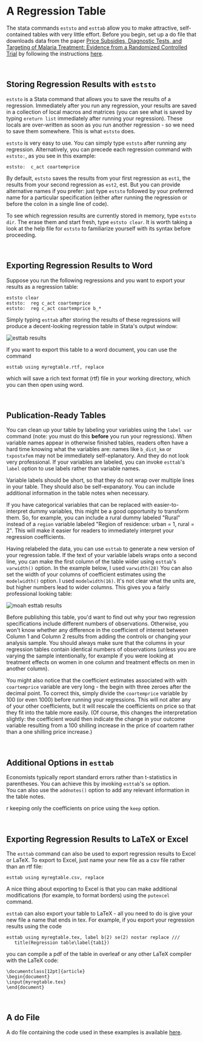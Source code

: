 # A Regression Table

The stata commands `eststo` and `esttab` allow you to make attractive, 
self-contained tables with very little effort.  Before you begin, set up a do file that 
downloads data from the paper 
[Price Subsidies, Diagnostic Tests, and Targeting of Malaria Treatment: Evidence from a Randomized Controlled Trial](https://www.aeaweb.org/articles?id=10.1257/aer.20130267) by following the instructions [here](https://pjakiela.github.io/stata/making-tables.html).

<br>

## Storing Regression Results with `eststo`

`eststo` is a Stata command that allows you to save the results of a regression.  Immediately after you run 
any regression, your results are saved in a collection of local macros and matrices (you can see what is saved 
by typing `ereturn list` immediately after running your regression).  These locals are 
over-written as soon as you run another regression - so we need to save them somewhere.  This is what `eststo` does.

`eststo` is very easy to use.  You can simply type `eststo` after running any regression.  Alternatively, you can precede 
each regression command with `eststo:`, as you see in this example:
```
eststo:  c_act coartemprice
```
By default, `eststo` saves the results from your first regression as `est1`, the results from your second regression 
as `est2`, est.  But you can provide alternative names if you prefer:  just type `eststo` followed by your preferred name 
for a particular specification (either after running the regression or before the colon in a single line of code).  

To see which regression results are currently stored in memory, type `eststo dir`.  The erase them and start fresh, 
type `eststo clear`.  It is worth taking a look at the help file for `eststo` to familiarize yourself with its syntax before proceeding.

<br>

## Exporting Regression Results to Word
 
Suppose you run the following regressions and you want to export your results as a regression table:
```
eststo clear
eststo:  reg c_act coartemprice
eststo:  reg c_act coartemprice b_*
```
Simply typing `esttab` after storing the results of these regressions will produce a decent-looking regression table 
in Stata's output window:

![esttab results](esttab1.png)

If you want to export this table to a word document, you can use the command 
```
esttab using myregtable.rtf, replace
```
which will save a rich text format (rtf) file in your working directory, which you can then open using word.

<br>

## Publication-Ready Tables

You can clean up your table by labeling your variables using the `label var` command (note:  you must 
do this **before** you run your regressions).  When variable names appear in otherwise finished tables, 
readers often have a hard time knowing what the variables are:  names like `b_dist_km` 
or `txpostxfem` may not be immediately self-eplanatory.  And they do not look very professional.  If 
your variables are labeled, you can invoke `esttab`'s `label` option to use labels rather than variable names.  

Variable labels should be short, so that they do not wrap over multiple lines in your table.  They should also be 
self-expanatory. You can include additional information in the table notes when necessary.  

If you have categorical variables that can be replaced with easier-to-interpret dummy variables, this might be a good 
opportunity to transform them.  So, for example, you can include a rural dummy labeled "Rural" instead of 
a `region` variable labeled "Region of residence:  urban = 1, rural = 2".  This will make it easier for 
readers to immediately interpret your regression coefficients.

Having relabeled the data, you can use `esttab` to generate a new version of your regression table.  If the text of 
your variable labels wraps onto a second line, you can make the first column of the table wider using `esttab`'s 
`varwidth()` option.  In the example below, I used `varwidth(28)`  You can also set the width of your columns of coefficient estimates 
using the `modelwidth()` option.  I used `modelwidth(16)`.  It's not clear what the units are, 
but higher numbers lead to wider columns.  This gives you a fairly professional looking table:

![moah esttab results](esttab2.png) 

Before publishing this table, you'd want to find out why your two regression specifications include 
different numbers of observations.  Otherwise, you won't know whether any difference in the coefficient of interest 
between Column 1 and Column 2 results from adding the controls or changing your analysis sample.  You should 
always make sure that the columns in your regression tables contain identical numbers of observations (unless you 
are varying the sample intentionally, for example if you were looking at treatment effects on women in one column and treatment effects 
on men in another column).

You might also notice that the coefficient estimates associated with with `coartemprice` variable are very long - the begin 
with three zeroes after the decimal point.  To correct this, simply divide the `coartemprice` variable by 100 (or even 1000) before 
running your regressions.  This will not alter any of your other coefficients, but it will rescale the coefficients on price 
so that they fit into the table more easily.  (Of course, this changes the interpretation slightly:  the coefficient 
would then indicate the change in your outcome variable resulting from a 100 shilling increase in the price of coartem 
rather than a one shilling price increase.)

<br>

## Additional Options in `esttab`

Economists typically report standard errors rather than t-statistics in parentheses.  You can 
achieve this by invoking `esttab`'s `se` option.  
You can also use the 
`addnotes()` option to add any relevant information in the table notes.



r keeping only the coefficients on price using the `keep` option.  

<br>

## Exporting Regression Results to LaTeX or Excel

The `esttab` command can also be used to export regression results to 
Excel or LaTeX.  To export to Excel, just name your new file as a csv file rather 
than an rtf file:
```
esttab using myregtable.csv, replace
```
A nice thing about exporting to Excel is that you can make additional modifications 
(for example, to format borders) using the `putexcel` command.

`esttab` can also export your table to LaTeX - all you need to do 
is give your new file a name that ends in tex.  For example, 
if you export your regression results using the code 
```
esttab using myregtable.tex, label b(2) se(2) nostar replace ///
   title(Regression table\label{tab1})
 ```
you can compile a pdf of the table in overleaf or any other LaTeX compiler 
with the LaTeX code:
```
\documentclass[12pt]{article}
\begin{document}
\input{myregtable.tex}
\end{document}
```

<br>

## A do File

A do file containing the code used in these examples is available 
[here](reg-table-example.do).
